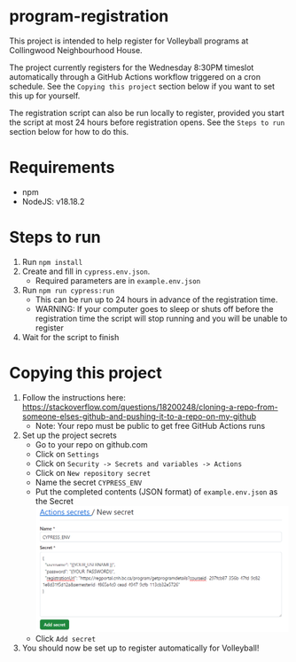 # program-registration

This project is intended to help register for Volleyball programs at Collingwood Neighbourhood House.

The project currently registers for the Wednesday 8:30PM timeslot automatically through a GitHub Actions workflow triggered on a cron schedule. See the `Copying this project` section below if you want to set this up for yourself.

The registration script can also be run locally to register, provided you start the script at most 24 hours before registration opens. See the `Steps to run` section below for how to do this.

# Requirements

- npm
- NodeJS: v18.18.2

# Steps to run

1. Run `npm install`
2. Create and fill in `cypress.env.json`.
   - Required parameters are in `example.env.json`
3. Run `npm run cypress:run`
   - This can be run up to 24 hours in advance of the registration time.
   - WARNING: If your computer goes to sleep or shuts off before the registration time the script will stop running and you will be unable to register
4. Wait for the script to finish

# Copying this project

1. Follow the instructions here: https://stackoverflow.com/questions/18200248/cloning-a-repo-from-someone-elses-github-and-pushing-it-to-a-repo-on-my-github
   - Note: Your repo must be public to get free GitHub Actions runs
2. Set up the project secrets
   - Go to your repo on github.com
   - Click on `Settings`
   - Click on `Security -> Secrets and variables -> Actions`
   - Click on `New repository secret`
   - Name the secret `CYPRESS_ENV`
   - Put the completed contents (JSON format) of `example.env.json` as the Secret
     ![Alt text](/addSecretExample.png?raw=true)
   - Click `Add secret`
3. You should now be set up to register automatically for Volleyball!
